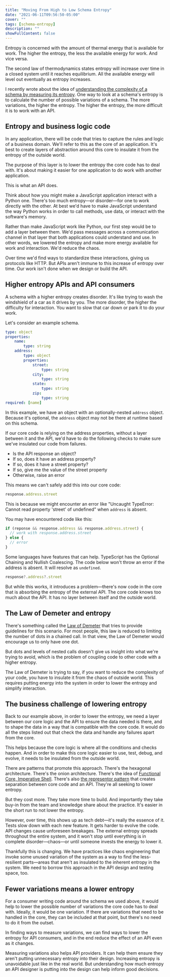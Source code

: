 ```yaml
---
title: "Moving From High to Low Schema Entropy"
date: "2021-06-11T09:56:50-05:00"
cover: ""
tags: [schema-entropy]
description: ""
showFullContent: false
---
```


Entropy is concerned with the amount of thermal energy that is available for work. The higher the entropy, the less the available energy for work. And vice versa.

The second law of thermodynamics states entropy will increase over time in a closed system until it reaches equilibrium. All the available energy will level out eventually as entropy increases.

I recently wrote about the idea of [understanding the complexity of a schema by measuring its entropy](https://smizell.com/posts/2021/05/understanding-api-complexity-through-schema-entropy/). One way to look at a schema's entropy is to calculate the number of possible variations of a schema. The more variations, the higher the entropy. The higher the entropy, the more difficult it is to work with an API.

## Entropy and business logic code

In any application, there will be code that tries to capture the rules and logic of a business domain. We'll refer to this as the core of an application. It's best to create layers of abstraction around this core to insulate it from the entropy of the outside world.

The purpose of this layer is to lower the entropy the core code has to deal with. It's about making it easier for one application to do work with another application.

This is what an API does.

Think about how you might make a JavaScript application interact with a Python one. There's too much entropy—or disorder—for one to work directly with the other. At best we'd have to make JavaScript understand the way Python works in order to call methods, use data, or interact with the software's memory.

Rather than make JavaScript work like Python, our first step would be to add a layer between them. We'd pass messages across a communication channel in that layer that both applications could understand and use. In other words, we lowered the entropy and make more energy available for work and interaction. We'd reduce the chaos.

Over time we'd find ways to standardize these interactions, giving us protocols like HTTP. But APIs aren't immune to this increase of entropy over time. Our work isn't done when we design or build the API.

## Higher entropy APIs and API consumers

A schema with a higher entropy creates disorder. It's like trying to wash the windshield of a car as it drives by you. The more disorder, the higher the difficulty for interaction. You want to slow that car down or park it to do your work.

Let's consider an example schema.

```yaml
type: object
properties:
	name:
		type: string
	address:
		type: object
		properties:
			street:
				type: string
			city:
				type: string
			state:
				type: string
			zip:
				type: string
required: [name]
```

In this example, we have an object with an optionally-nested `address` object. Because it's optional, the `address` object may not be there at runtime based on this schema.

If our core code is relying on the address properties, without a layer between it and the API, we'd have to do the following checks to make sure we've insulated our code from failures.

* Is the API response an object?
* If so, does it have an address property?
* If so, does it have a street property?
* If so, give me the value of the street property
* Otherwise, raise an error

This means we can't safely add this into our core code:

```javascript
response.address.street
```

This is because we might encounter an error like "Uncaught TypeError: Cannot read property 'street' of undefined" when `address` is absent.

You may have encountered code like this:

```javascript
if (reponse && response.address && response.address.street) {
  // work with response.address.street
} else {
  // error
}
```

Some languages have features that can help. TypeScript has the Optional Chaining and Nullish Coalescing. The code below won't throw an error if the address is absent. It will resolve as `undefined`.

```typescript
response?.address?.street
```

But while this works, it introduces a problem—there's now code in the core that is absorbing the entropy of the external API. The core code knows too much about the API. It has no layer between itself	 and the outside world.

## The Law of Demeter and entropy

There's something called the [Law of Demeter](https://en.wikipedia.org/wiki/Law_of_Demeter) that tries to provide guidelines for this scenario. For most people, this law is reduced to limiting the number of dots in a chained call. In that view, the Law of Demeter would encourage us to only have one dot.

But dots and levels of nested calls doesn't give us insight into what we're trying to avoid, which is the problem of coupling code to other code with a higher entropy.

The Law of Demeter is trying to say, if you want to reduce the complexity of your code, you have to insulate it from the chaos of outside world. This requires putting energy into the system in order to lower the entropy and simplify interaction.

## The business challenge of lowering entropy

Back to our example above, in order to lower the entropy, we need a layer between our core logic and the API to ensure the data needed is there, and to shape the data in a way that is compatible with the core code. It would do all the steps listed out that check the data and handle any failures apart from the core.

This helps because the core logic is where all the conditions and checks happen. And in order to make this core logic easier to use, test, debug, and evolve, it needs to be insulated from the outside world.

There are patterns that promote this approach. There's the hexagonal architecture. There's the onion architecture. There's the idea of [Functional Core, Imperative Shell](https://www.destroyallsoftware.com/talks/boundaries). There's also [the representor pattern](https://github.com/the-hypermedia-project/charter#representor-pattern) that creates separation between core code and an API. They're all seeking to lower entropy.

But they cost more. They take more time to build. And importantly they take buy-in from the team and knowledge share about the practice. It's easier in the short run to not lower the entropy.

However, over time, this shows up as tech debt—it's really the essence of it. Tests slow down with each new feature. It gets harder to evolve the code. API changes cause unforeseen breakages. The external entropy spreads throughout the entire system, and it won't stop until everything is in complete disorder—chaos—or until someone invests the energy to lower it.

Thankfully this is changing. We have practices like chaos engineering that invoke some unused variation of the system as a way to find the less-resilient parts—areas that aren't as insulated to the inherent entropy in the system. We need to borrow this approach in the API design and testing space, too.

## Fewer variations means a lower entropy

For a consumer writing code around the schema we used above, it would help to lower the possible number of variations the core code has to deal with. Ideally, it would be one variation. If there are variations that need to be handled in the core, they can be included at that point, but there's no need to do it from the outset.

In finding ways to measure variations, we can find ways to lower the entropy for API consumers, and in the end reduce the effect of an API even as it changes.

Measuring variations also helps API providers. It can help them ensure they aren't putting unnecessary entropy into their design. Increasing entropy is unavoidable just like in the real world. But understanding how much entropy an API designer is putting into the design can help inform good decisions.